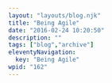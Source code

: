 ```yaml
---
layout: "layouts/blog.njk"
title: "Being Agile"
date: "2016-02-24 10:20:50"
description: ""
tags: ["blog","archive"]
eleventyNavigation:
  key: "Being Agile"
wpid: "162"
---
```


